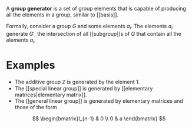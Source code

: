 A **group generator** is a set of group elements that is capable of producing all the elements in a group, similar to [[basis]].

Formally, consider a group $G$ and some elements $a_i$. The elements $a_i$ generate $G'$, the intersection of all [[subgroup]]s of $G$ that contain all the elements $a_i$.

# Examples

* The additive group $\mathbb{Z}$ is generated by the element 1.
* The [[special linear group]] is generated by [[elementary matrices|elementary matrix]].
* The [[general linear group]] is generated by elementary matrices and those of the form

$$
\begin{bmatrix}I_{n-1} & 0 \\ 0 & a \end{bmatrix}
$$